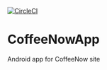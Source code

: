 [![CircleCI](https://circleci.com/gh/slmolloy/CoffeeNowApp.svg?style=shield&circle-token=6247dd9cbff88cd694805f21eb38555d53ecc092)](https://circleci.com/gh/slmolloy/CoffeeNowApp)

# CoffeeNowApp
Android app for CoffeeNow site
